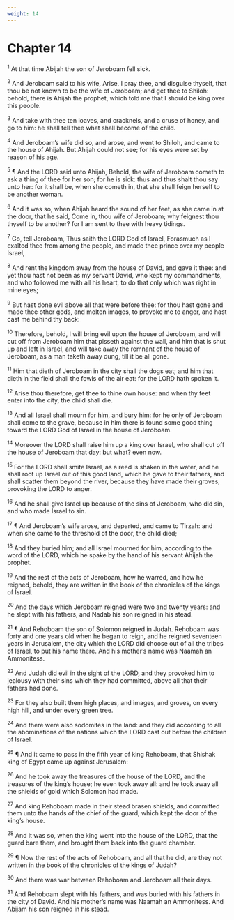 ```yaml
---
weight: 14
---
```


# Chapter 14

<sup>1</sup> At that time Abijah the son of Jeroboam fell sick. 

<sup>2</sup> And Jeroboam said to his wife, Arise, I pray thee, and disguise thyself, that thou be not known to be the wife of Jeroboam; and get thee to Shiloh: behold, there is Ahijah the prophet, which told me that I should be king over this people. 

<sup>3</sup> And take with thee ten loaves, and cracknels, and a cruse of honey, and go to him: he shall tell thee what shall become of the child. 

<sup>4</sup> And Jeroboam’s wife did so, and arose, and went to Shiloh, and came to the house of Ahijah. But Ahijah could not see; for his eyes were set by reason of his age. 

<sup>5</sup> ¶ And the LORD said unto Ahijah, Behold, the wife of Jeroboam cometh to ask a thing of thee for her son; for he is sick: thus and thus shalt thou say unto her: for it shall be, when she cometh in, that she shall feign herself to be another woman. 

<sup>6</sup> And it was so, when Ahijah heard the sound of her feet, as she came in at the door, that he said, Come in, thou wife of Jeroboam; why feignest thou thyself to be another? for I am sent to thee with heavy tidings. 

<sup>7</sup> Go, tell Jeroboam, Thus saith the LORD God of Israel, Forasmuch as I exalted thee from among the people, and made thee prince over my people Israel, 

<sup>8</sup> And rent the kingdom away from the house of David, and gave it thee: and yet thou hast not been as my servant David, who kept my commandments, and who followed me with all his heart, to do that only which was right in mine eyes; 

<sup>9</sup> But hast done evil above all that were before thee: for thou hast gone and made thee other gods, and molten images, to provoke me to anger, and hast cast me behind thy back: 

<sup>10</sup> Therefore, behold, I will bring evil upon the house of Jeroboam, and will cut off from Jeroboam him that pisseth against the wall, and him that is shut up and left in Israel, and will take away the remnant of the house of Jeroboam, as a man taketh away dung, till it be all gone. 

<sup>11</sup> Him that dieth of Jeroboam in the city shall the dogs eat; and him that dieth in the field shall the fowls of the air eat: for the LORD hath spoken it. 

<sup>12</sup> Arise thou therefore, get thee to thine own house: and when thy feet enter into the city, the child shall die. 

<sup>13</sup> And all Israel shall mourn for him, and bury him: for he only of Jeroboam shall come to the grave, because in him there is found some good thing toward the LORD God of Israel in the house of Jeroboam. 

<sup>14</sup> Moreover the LORD shall raise him up a king over Israel, who shall cut off the house of Jeroboam that day: but what? even now. 

<sup>15</sup> For the LORD shall smite Israel, as a reed is shaken in the water, and he shall root up Israel out of this good land, which he gave to their fathers, and shall scatter them beyond the river, because they have made their groves, provoking the LORD to anger. 

<sup>16</sup> And he shall give Israel up because of the sins of Jeroboam, who did sin, and who made Israel to sin. 

<sup>17</sup> ¶ And Jeroboam’s wife arose, and departed, and came to Tirzah: and when she came to the threshold of the door, the child died; 

<sup>18</sup> And they buried him; and all Israel mourned for him, according to the word of the LORD, which he spake by the hand of his servant Ahijah the prophet. 

<sup>19</sup> And the rest of the acts of Jeroboam, how he warred, and how he reigned, behold, they are written in the book of the chronicles of the kings of Israel. 

<sup>20</sup> And the days which Jeroboam reigned were two and twenty years: and he slept with his fathers, and Nadab his son reigned in his stead. 

<sup>21</sup> ¶ And Rehoboam the son of Solomon reigned in Judah. Rehoboam was forty and one years old when he began to reign, and he reigned seventeen years in Jerusalem, the city which the LORD did choose out of all the tribes of Israel, to put his name there. And his mother’s name was Naamah an Ammonitess. 

<sup>22</sup> And Judah did evil in the sight of the LORD, and they provoked him to jealousy with their sins which they had committed, above all that their fathers had done. 

<sup>23</sup> For they also built them high places, and images, and groves, on every high hill, and under every green tree. 

<sup>24</sup> And there were also sodomites in the land: and they did according to all the abominations of the nations which the LORD cast out before the children of Israel. 

<sup>25</sup> ¶ And it came to pass in the fifth year of king Rehoboam, that Shishak king of Egypt came up against Jerusalem: 

<sup>26</sup> And he took away the treasures of the house of the LORD, and the treasures of the king’s house; he even took away all: and he took away all the shields of gold which Solomon had made. 

<sup>27</sup> And king Rehoboam made in their stead brasen shields, and committed them unto the hands of the chief of the guard, which kept the door of the king’s house. 

<sup>28</sup> And it was so, when the king went into the house of the LORD, that the guard bare them, and brought them back into the guard chamber. 

<sup>29</sup> ¶ Now the rest of the acts of Rehoboam, and all that he did, are they not written in the book of the chronicles of the kings of Judah? 

<sup>30</sup> And there was war between Rehoboam and Jeroboam all their days. 

<sup>31</sup> And Rehoboam slept with his fathers, and was buried with his fathers in the city of David. And his mother’s name was Naamah an Ammonitess. And Abijam his son reigned in his stead. 


